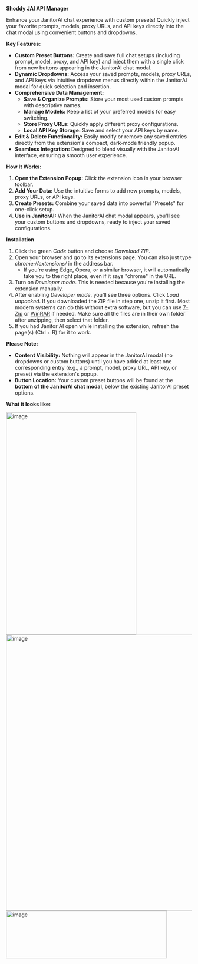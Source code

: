 **Shoddy JAI API Manager**

Enhance your JanitorAI chat experience with custom presets! Quickly inject your favorite prompts, models, proxy URLs, and API keys directly into the chat modal using convenient buttons and dropdowns.

**Key Features:**

* **Custom Preset Buttons:** Create and save full chat setups (including prompt, model, proxy, and API key) and inject them with a single click from new buttons appearing in the JanitorAI chat modal.
* **Dynamic Dropdowns:** Access your saved prompts, models, proxy URLs, and API keys via intuitive dropdown menus directly within the JanitorAI modal for quick selection and insertion.
* **Comprehensive Data Management:**
    * **Save & Organize Prompts:** Store your most used custom prompts with descriptive names.
    * **Manage Models:** Keep a list of your preferred models for easy switching.
    * **Store Proxy URLs:** Quickly apply different proxy configurations.
    * **Local API Key Storage:** Save and select your API keys by name.
* **Edit & Delete Functionality:** Easily modify or remove any saved entries directly from the extension's compact, dark-mode friendly popup.
* **Seamless Integration:** Designed to blend visually with the JanitorAI interface, ensuring a smooth user experience.

**How It Works:**

1.  **Open the Extension Popup:** Click the extension icon in your browser toolbar.
2.  **Add Your Data:** Use the intuitive forms to add new prompts, models, proxy URLs, or API keys.
3.  **Create Presets:** Combine your saved data into powerful "Presets" for one-click setup.
4.  **Use in JanitorAI:** When the JanitorAI chat modal appears, you'll see your custom buttons and dropdowns, ready to inject your saved configurations.

**Installation**
1. Click the green *Code* button and choose *Download ZIP*.
2. Open your browser and go to its extensions page. You can also just type *chrome://extensions/* in the address bar.
    * If you're using Edge, Opera, or a similar browser, it will automatically take you to the right place, even if it says "chrome" in the URL.
3. Turn on *Developer mode*. This is needed because you're installing the extension manually.
4. After enabling *Developer mode*, you'll see three options. Click *Load unpacked*. If you downloaded the ZIP file in step one, unzip it first. Most modern systems can do this without extra software, but you can use [7-Zip](https://www.7-zip.org/) or [WinRAR](https://www.win-rar.com/start.html?&L=0) if needed. Make sure all the files are in their own folder after unzipping, then select that folder.
5. If you had Janitor AI open while installing the extension, refresh the page(s) (Ctrl + R) for it to work.

**Please Note:**

* **Content Visibility:** Nothing will appear in the JanitorAI modal (no dropdowns or custom buttons) until you have added at least one corresponding entry (e.g., a prompt, model, proxy URL, API key, or preset) via the extension's popup.
* **Button Location:** Your custom preset buttons will be found at the **bottom of the JanitorAI chat modal**, below the existing JanitorAI preset options.

**What it looks like:**

<img width="353" height="604" alt="image" src="https://github.com/user-attachments/assets/67dcabbd-a350-4d66-bbc0-ea887f850724" />

<img width="625" height="750" alt="image" src="https://github.com/user-attachments/assets/349e3c5a-8928-47f5-8eab-e6cadecdab3f" />

<img width="436" height="129" alt="image" src="https://github.com/user-attachments/assets/f0e7bbc8-1bfe-49f2-b0d3-d061a2dba357" />


